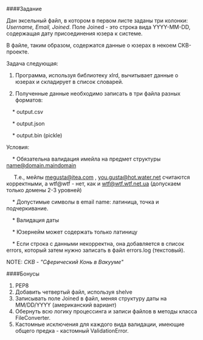 ####Задание

Дан эксельный файл, в котором в первом листе заданы три колонки: *Username, Email, Joined*.
Поле Joined - это строка вида YYYY-MM-DD, содержащая дату присоединения юзера к системе.

В файле, таким образом, содержатся данные о юзерах в некоем СКВ-проекте.

Задача следующая:
1. Программа, используя библиотеку xlrd, вычитывает данные о юзерах и складирует в список словарей.

2. Полученные данные необходимо записать в три файла разных форматов:

&nbsp;&nbsp;&nbsp;&nbsp;* output.csv

&nbsp;&nbsp;&nbsp;&nbsp;* output.json

&nbsp;&nbsp;&nbsp;&nbsp;* output.bin  (pickle)

Условия:

&nbsp;&nbsp;&nbsp;&nbsp;* Обязательна валидация имейла на предмет структуры name@domain.maindomain

&nbsp;&nbsp;&nbsp;&nbsp;  Т.е., мейлы megusta@itea.com , you.gusta@hot.water.net считаются корректными,
                          а wtf@wtf - нет, как и wtf@wtf.wtf.net.ua (допускаем только домены 2-3 уровней)

&nbsp;&nbsp;&nbsp;&nbsp;* Допустимые символы в email name: латиница, точка и подчеркивание.

&nbsp;&nbsp;&nbsp;&nbsp;* Валидация даты

&nbsp;&nbsp;&nbsp;&nbsp;* Юзернейм может содержать только латиницу

&nbsp;&nbsp;&nbsp;&nbsp;* Если строка с данными некорректна, она добавляется в список errors,
                          который затем нужно записать в файл errors.log (текстовый).


NOTE: *СКВ - "Сферический Конь в Вакууме"*

####Бонусы
1. PEP8
2. Добавить четвертый файл, используя shelve
3. Записывать поле Joined в файл, меняя структуру даты на MM/DD/YYYY (американский вариант)
4. Обернуть всю логику процессинга и записи файлов в методы класса FileConverter.
5. Кастомные исключения для каждого вида валидации, имеющие общего предка - кастомный ValidationError.

